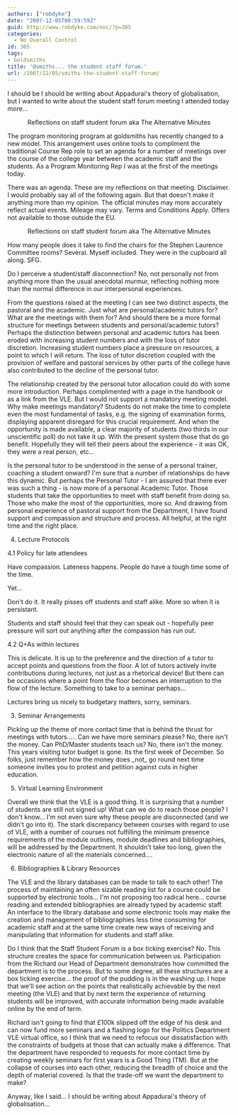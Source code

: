 ```yaml
---
authors: ["robdyke"]
date: "2007-12-05T00:59:59Z"
guid: http://www.robdyke.com/noc/?p=305
categories:
  - No Overall Control
id: 305
tags:
- Goldsmiths
title: '@smiths... the student staff forum.'
url: /2007/12/05/smiths-the-student-staff-forum/
---
```

I should be I should be writing about Appadurai's theory of globalisation, but I wanted to write about the student staff forum meeting I attended today more...

<div align="center">
  Reflections on staff student forum aka The Alternative Minutes
</div>

The program monitoring program at goldsmiths has recently changed to a new model. This arrangement uses online tools to compliment the traditional Course Rep role to set an agenda for a number of meetings over the course of the college year between the academic staff and the students. As a Program Monitoring Rep I was at the first of the meetings today.

There was an agenda. These are my reflections on that meeting. Disclaimer. I would probably say all of the following again. But that doesn't make it anything more than my opinion. The official minutes may more accurately reflect actual events. Mileage may vary. Terms and Conditions Apply. Offers not available to those outside the EU.

<!--more-->

<div align="center">
  Reflections on staff student forum aka The Alternative Minutes
</div>

How many people does it take to find the chairs for the Stephen Laurence Committee rooms? Several. Myself included. They were in the cupboard all along. SFG.

Do I perceive a student/staff disconnection? No, not personally not from anything more than the usual anecdotal murmur, reflecting nothing more than the normal difference in our interpersonal experiences.

From the questions raised at the meeting I can see two distinct aspects, the pastoral and the academic. Just what are personal/academic tutors for? What are the meetings with them for? And should there be a more formal structure for meetings between students and personal/academic tutors? Perhaps the distinction between personal and academic tutors has been eroded with increasing student numbers and with the loss of tutor discretion. Increasing student numbers place a pressure on resources, a point to which I will return. The loss of tutor discretion coupled with the provision of welfare and pastoral services by other parts of the college have also contributed to the decline of the personal tutor.

The relationship created by the personal tutor allocation could do with some more introduction. Perhaps complimented with a page in the handbook or as a link from the VLE. But I would not support a mandatory meeting model. Why make meetings mandatory? Students do not make the time to complete even the most fundamental of tasks, e.g. the signing of examination forms, displaying apparent disregard for this crucial requirement. And when the opportunity is made available, a clear majority of students (two thirds in our unscientific poll) do not take it up. With the present system those that do go benefit. Hopefully they will tell their peers about the experience - it was OK, they were a real person, etc...

Is the personal tutor to be understood in the sense of a personal trainer, coaching a student onward? I'm sure that a number of relationships do have this dynamic. But perhaps the Personal Tutor - I am assured that there ever was such a thing - is now more of a personal Academic Tutor. Those students that take the opportunities to meet with staff benefit from doing so. Those who make the most of the opportunities, more so. And drawing from personal experience of pastoral support from the Department, I have found support and compassion and structure and process. All helpful, at the right time and the right place.

4. Lecture Protocols
  
4.1 Policy for late attendees

Have compassion. Lateness happens. People do have a tough time some of the time.
  
Yet...
  
Don't do it. It really pisses off students and staff alike. More so when it is persistant.

Students and staff should feel that they can speak out - hopefully peer pressure will sort out anything after the compassion has run out.

4.2 Q+As within lectures

This is delicate. It is up to the preference and the direction of a tutor to accept points and questions from the floor. A lot of tutors actively invite contributions during lectures, not just as a rhetorical device! But there can be occasions where a point from the floor becomes an interruption to the flow of the lecture. Something to take to a seminar perhaps...

Lectures bring us nicely to budgetary matters, sorry, seminars.

3. Seminar Arrangements

Picking up the theme of more contact time that is behind the thrust for meetings with tutors..... Can we have more seminars please? No, there isn't the money. Can PhD/Master students teach us? No, there isn't the money. This years visiting tutor budget is gone. Its the first week of December. So folks, just remember how the money does \_not\_ go round next time someone invites you to protest and petition against cuts in higher education.

5. Virtual Learning Environment
  
Overall we think that the VLE is a good thing. It is surprising that a number of students are still not signed up! What can we do to reach those people? I don't know... I'm not even sure why these people are disconnected (and we didn't go into it). The stark discrepancy between courses with regard to use of VLE, with a number of courses not fulfilling the minimum presence requirements of the module outlines, module deadlines and bibliographies, will be addressed by the Department. It shouldn't take too long, given the electronic nature of all the materials concerned....

6. Bibliographies &#038; Library Resources
  
The VLE and the library databases can be made to talk to each other! The process of maintaining an often sizable reading list for a course could be supported by electronic tools... I'm not proposing too radical here... course reading and extended bibliographies are already typed by academic staff. An interface to the library database and some electronic tools may make the creation and management of bibliographies less time consuming for academic staff and at the same time create new ways of receiving and manipulating that information for students and staff alike.

Do I think that the Staff Student Forum is a box ticking exercise? No. This structure creates the space for communication between us. Participation from the Richard our Head of Department demonstrates how committed the department is to the process. But to some degree, all these structures are a box ticking exercise... the proof of the pudding is in the washing up. I hope that we'll see action on the points that realistically achievable by the next meeting (the VLE) and that by next term the experience of returning students will be improved, with accurate information being made available online by the end of term.

Richard isn't going to find that £100k slipped off the edge of his desk and can now fund more seminars and a flashing logo for the Politics Department VLE virtual office, so I think that we need to refocus our dissatisfaction with the constraints of budgets at those that can actually make a difference. That the department have responded to requests for more contact time by creating weekly seminars for first years is a Good Thing (TM). But at the collapse of courses into each other, reducing the breadth of choice and the depth of material covered. Is that the trade-off we want the department to make?

Anyway, like I said... I should be writing about Appadurai's theory of globalisation...